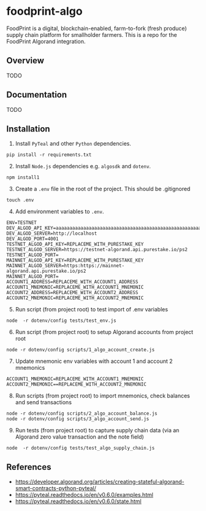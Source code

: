 # foodprint-algo

FoodPrint is a digital, blockchain-enabled, farm-to-fork (fresh produce) supply chain platform for smallholder farmers. 
This is a repo for the FoodPrint Algorand integration.


## Overview
TODO

## Documentation
TODO

## Installation

1. Install `PyTeal` and other `Python` dependencies. 
```
pip install -r requirements.txt
```

2. Install `Node.js` dependencies e.g. `algosdk` and `dotenv`. 
```
npm install1
```

3. Create a `.env` file in the root of the project. This should be .gitignored
```
touch .env
```

4. Add environment variables to `.env`. 
```
ENV=TESTNET
DEV_ALGOD_API_KEY=aaaaaaaaaaaaaaaaaaaaaaaaaaaaaaaaaaaaaaaaaaaaaaaaaaaaaaaaaaaaaaaa
DEV_ALGOD_SERVER=http://localhost
DEV_ALGOD_PORT=4001
TESTNET_ALGOD_API_KEY=REPLACEME_WITH_PURESTAKE_KEY
TESTNET_ALGOD_SERVER=https://testnet-algorand.api.purestake.io/ps2
TESTNET_ALGOD_PORT=
MAINNET_ALGOD_API_KEY=REPLACEME_WITH_PURESTAKE_KEY
MAINNET_ALGOD_SERVER=https:https://mainnet-algorand.api.purestake.io/ps2
MAINNET_ALGOD_PORT=
ACCOUNT1_ADDRESS=REPLACEME_WITH_ACCOUNT1_ADDRESS
ACCOUNT1_MNEMONIC=REPLACEME_WITH_ACCOUNT1_MNEMONIC
ACCOUNT2_ADDRESS=REPLACEME_WITH_ACCOUNT2_ADDRESS
ACCOUNT2_MNEMONIC=REPLACEME_WITH_ACCOUNT2_MNEMONIC
```

5. Run script (from project root) to test import of .env variables
```
node  -r dotenv/config tests/test_env.js
```

6. Run script (from project root) to setup Algorand accounts from project root
```
node -r dotenv/config scripts/1_algo_account_create.js  
```

7. Update mnemonic env variables with account 1 and account 2 mnemonics
```
ACCOUNT1_MNEMONIC=REPLACEME_WITH_ACCOUNT1_MNEMONIC
ACCOUNT2_MNEMONIC==REPLACEME_WITH_ACCOUNT2_MNEMONIC 
```

8. Run scripts (from project root) to import mnemonics, check balances and send transactions
``` 
node -r dotenv/config scripts/2_algo_account_balance.js  
node -r dotenv/config scripts/3_algo_account_send.js  
```

9. Run tests (from project root) to capture supply chain data (via an Algorand zero value transaction and the note field)
``` 
node  -r dotenv/config tests/test_algo_supply_chain.js
```

## References
- https://developer.algorand.org/articles/creating-stateful-algorand-smart-contracts-python-pyteal/
- https://pyteal.readthedocs.io/en/v0.6.0/examples.html
- https://pyteal.readthedocs.io/en/v0.6.0/state.html